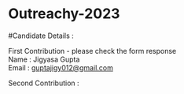 # Outreachy-2023


#Candidate Details :

First Contribution - please check the form response <br>
Name : Jigyasa Gupta <br>
Email : guptajigy012@gmail.com  <br>

Second Contribution : 
